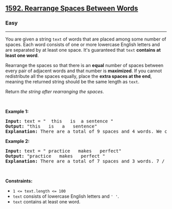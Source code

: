 <h2><a href="https://leetcode.com/problems/rearrange-spaces-between-words">1592. Rearrange Spaces Between Words</a></h2><h3>Easy</h3><hr><p>You are given a string <code>text</code> of words that are placed among some number of spaces. Each word consists of one or more lowercase English letters and are separated by at least one space. It&#39;s guaranteed that <code>text</code> <strong>contains at least one word</strong>.</p>

<p>Rearrange the spaces so that there is an <strong>equal</strong> number of spaces between every pair of adjacent words and that number is <strong>maximized</strong>. If you cannot redistribute all the spaces equally, place the <strong>extra spaces at the end</strong>, meaning the returned string should be the same length as <code>text</code>.</p>

<p>Return <em>the string after rearranging the spaces</em>.</p>

<p>&nbsp;</p>
<p><strong class="example">Example 1:</strong></p>

<pre>
<strong>Input:</strong> text = &quot;  this   is  a sentence &quot;
<strong>Output:</strong> &quot;this   is   a   sentence&quot;
<strong>Explanation:</strong> There are a total of 9 spaces and 4 words. We can evenly divide the 9 spaces between the words: 9 / (4-1) = 3 spaces.
</pre>

<p><strong class="example">Example 2:</strong></p>

<pre>
<strong>Input:</strong> text = &quot; practice   makes   perfect&quot;
<strong>Output:</strong> &quot;practice   makes   perfect &quot;
<strong>Explanation:</strong> There are a total of 7 spaces and 3 words. 7 / (3-1) = 3 spaces plus 1 extra space. We place this extra space at the end of the string.
</pre>

<p>&nbsp;</p>
<p><strong>Constraints:</strong></p>

<ul>
	<li><code>1 &lt;= text.length &lt;= 100</code></li>
	<li><code>text</code> consists of lowercase English letters and <code>&#39; &#39;</code>.</li>
	<li><code>text</code> contains at least one word.</li>
</ul>
